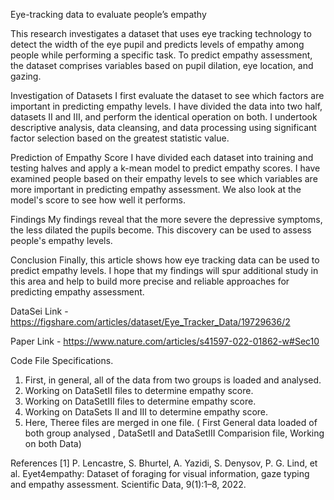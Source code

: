 Eye-tracking data to evaluate people’s empathy

This research investigates a dataset that uses eye tracking technology to detect the width of the eye pupil and predicts levels of empathy among people while performing a specific task. To predict empathy assessment, the dataset comprises variables based on pupil dilation, eye location, and gazing.

Investigation of Datasets
I first evaluate the dataset to see which factors are important in predicting empathy levels. I have divided the data into two half, datasets II and III, and perform the identical operation on both. I undertook descriptive analysis, data cleansing, and data processing using significant factor selection based on the greatest statistic value.

Prediction of Empathy Score
I have divided each dataset into training and testing halves and apply a k-mean model to predict empathy scores. I have examined people based on their empathy levels to see which variables are more important in predicting empathy assessment. We also look at the model's score to see how well it performs.

Findings
My findings reveal that the more severe the depressive symptoms, the less dilated the pupils become. This discovery can be used to assess people's empathy levels. 

Conclusion
Finally, this article shows how eye tracking data can be used to predict empathy levels. I hope that my findings will spur additional study in this area and help to build more precise and reliable approaches for predicting empathy assessment.

DataSei Link - https://figshare.com/articles/dataset/Eye_Tracker_Data/19729636/2

Paper Link - https://www.nature.com/articles/s41597-022-01862-w#Sec10



Code File Specifications.

1. First, in general, all of the data from two groups is loaded and analysed.
2. Working on DataSetII files to determine empathy score.
3. Working on DataSetIII files to determine empathy score.
4. Working on DataSets II and III to determine empathy score.
5. Here, Theree files are merged in one file. ( First General data loaded of both group analysed , DataSetII and DataSetIII Comparision file, Working on both Data)


References
[1] P. Lencastre, S. Bhurtel, A. Yazidi, S. Denysov, P. G. Lind, et al. Eyet4empathy: Dataset of foraging for
visual information, gaze typing and empathy assessment. Scientific Data, 9(1):1–8, 2022.

